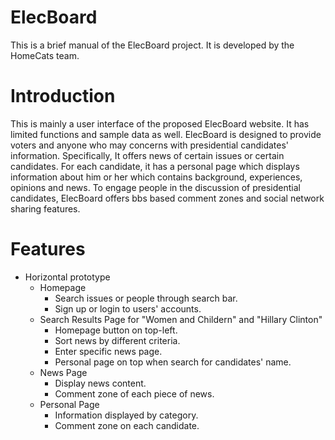 ElecBoard
======================
This is a brief manual of the ElecBoard project. It is developed by the HomeCats team.

Introduction
=============
This is mainly a user interface of the proposed ElecBoard website. It has limited functions and sample data as well. ElecBoard is designed to provide voters and anyone who may concerns with presidential candidates' information. Specifically, It offers news of certain issues or certain candidates. For each candidate, it has a personal page which displays information about him or her which contains background, experiences, opinions and news. To engage people in the discussion of presidential candidates, ElecBoard offers bbs based comment zones and social network sharing features.

Features
========
- Horizontal prototype
  - Homepage
    - Search issues or people through search bar.
    - Sign up or login to users' accounts.
  - Search Results Page for "Women and Childern" and "Hillary Clinton"
    - Homepage button on top-left.
    - Sort news by different criteria.
    - Enter specific news page.
    - Personal page on top when search for candidates' name.
  - News Page
    - Display news content.
    - Comment zone of each piece of news.
  - Personal Page
    - Information displayed by category.
    - Comment zone on each candidate.
